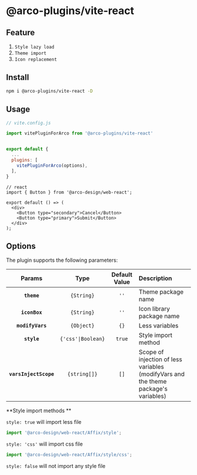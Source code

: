 # @arco-plugins/vite-react

## Feature

1. `Style lazy load`
2. `Theme import`
3. `Icon replacement`

## Install

```bash
npm i @arco-plugins/vite-react -D
```

## Usage

```js
// vite.config.js

import vitePluginForArco from '@arco-plugins/vite-react'


export default {
  ...
  plugins: [
    vitePluginForArco(options),
  ],
}
```

```tsx
// react
import { Button } from '@arco-design/web-react';

export default () => (
  <div>
    <Button type="secondary">Cancel</Button>
    <Button type="primary">Submit</Button>
  </div>
);
```

## Options

The plugin supports the following parameters:

|      Params      |        Type        | Default Value | Description               |
| :--------------: | :----------------: | :-----------: | :------------------------ |
|   **`theme`**    |     `{String}`     |      `''`      | Theme package name        |
|  **`iconBox`**   |     `{String}`     |      `''`      | Icon library package name |
| **`modifyVars`** |     `{Object}`     |     `{}`      | Less variables            |
|   **`style`**    | `{'css'\|Boolean}` |    `true`     | Style import method       |
|**`varsInjectScope`**|`{string[]}`|`[]`| Scope of injection of less variables (modifyVars and the theme package's variables) |

**Style import methods **

`style: true` will import less file

```js
import '@arco-design/web-react/Affix/style';
```

`style: 'css'` will import css file

```js
import '@arco-design/web-react/Affix/style/css';
```

`style: false` will not import any style file
